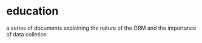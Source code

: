 # education

a series of documents explaining the nature of the ORM and the importance of data colletion